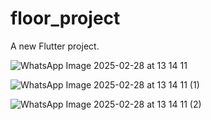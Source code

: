 # floor_project

A new Flutter project.


![WhatsApp Image 2025-02-28 at 13 14 11](https://github.com/user-attachments/assets/e9d41312-01e5-42e5-9cfd-33398bb10e71)


![WhatsApp Image 2025-02-28 at 13 14 11 (1)](https://github.com/user-attachments/assets/2d1d32c7-82cc-49b4-a0d1-47fe9d955595)


![WhatsApp Image 2025-02-28 at 13 14 11 (2)](https://github.com/user-attachments/assets/0daa6ae9-a32c-4bfd-872e-dfb6bd22055b)
